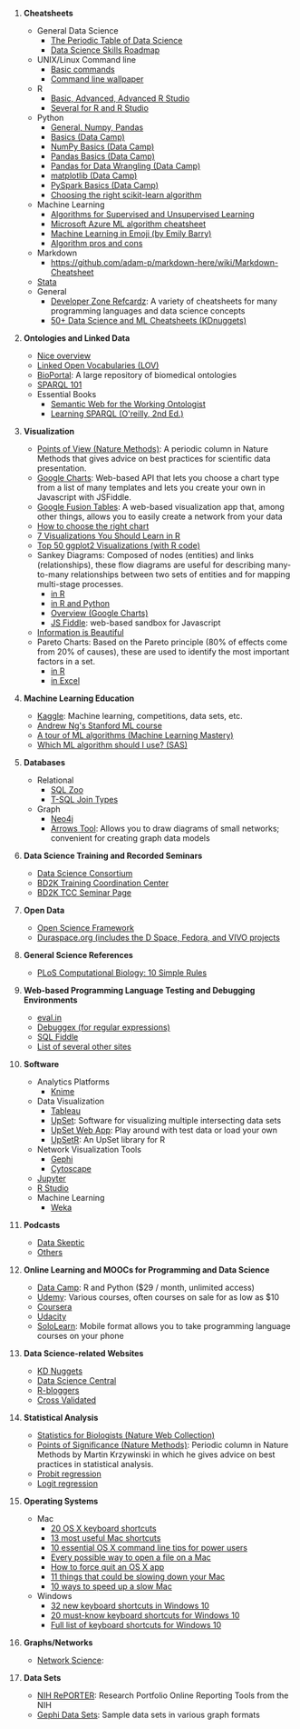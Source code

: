 1.  **Cheatsheets**
	* General Data Science
		* [The Periodic Table of Data Science](https://www.r-bloggers.com/the-periodic-table-of-data-science/)
		* [Data Science Skills Roadmap](http://api.ning.com/files/v2lbj4A*dlMuI7BO2vXgjbXm0e78NLOMco1IbpI9fdUKH9Thb3oxWs8MsgCA7nUTU8rwrROiYonP7csIDFOFN9Oa4MPAaqa6/RoadtoDataScientistGraphic.png)
	* UNIX/Linux Command line
		* [Basic commands](http://learntocodewith.me/command-line/unix-command-cheat-sheet/)
		* [Command line wallpaper](http://osxdaily.com/2010/10/01/command-line-cheat-sheet-background/)
	* R
		* [Basic, Advanced, Advanced R Studio](http://www.datasciencefree.com/cheatsheets.html)
		* [Several for R and R Studio](https://www.rstudio.com/resources/cheatsheets/)
	* Python
		* [General, Numpy, Pandas](http://www.datasciencefree.com/cheatsheets.html)
		* [Basics (Data Camp)](https://s3.amazonaws.com/assets.datacamp.com/blog_assets/PythonForDataScience.pdf)
		* [NumPy Basics (Data Camp)](https://s3.amazonaws.com/assets.datacamp.com/blog_assets/Numpy_Python_Cheat_Sheet.pdf)
		* [Pandas Basics (Data Camp)](https://s3.amazonaws.com/assets.datacamp.com/blog_assets/PandasPythonForDataScience.pdf)
		* [Pandas for Data Wrangling (Data Camp)](https://s3.amazonaws.com/assets.datacamp.com/blog_assets/Python_Pandas_Cheat_Sheet_2.pdf)
		* [matplotlib (Data Camp)](https://s3.amazonaws.com/assets.datacamp.com/blog_assets/Python_Matplotlib_Cheat_Sheet.pdf)
		* [PySpark Basics (Data Camp)](https://s3.amazonaws.com/assets.datacamp.com/blog_assets/PySpark_Cheat_Sheet_Python.pdf)
		* [Choosing the right scikit-learn algorithm](http://scikit-learn.org/stable/tutorial/machine_learning_map/)
	* Machine Learning
		* [Algorithms for Supervised and Unsupervised Learning](http://eferm.com/wp-content/uploads/2011/05/cheat3.pdf)
		* [Microsoft Azure ML algorithm cheatsheet](https://docs.microsoft.com/en-us/azure/machine-learning/machine-learning-algorithm-cheat-sheet)
		* [Machine Learning in Emoji (by Emily Barry)](http://www.emilyinamillion.me/blog/2016/5/30/the-making-of-a-cheatsheet-emoji-edition)
		* [Algorithm pros and cons](http://www.lauradhamilton.com/machine-learning-algorithm-cheat-sheet)
	* Markdown
		* https://github.com/adam-p/markdown-here/wiki/Markdown-Cheatsheet
	* [Stata](http://geocenter.github.io/StataTraining/portfolio/01_resource/)
	* General
		* [Developer Zone Refcardz](https://dzone.com/refcardz): A variety of cheatsheets for many programming languages and data science concepts
		* [50+ Data Science and ML Cheatsheets (KDnuggets)](http://www.kdnuggets.com/2015/07/good-data-science-machine-learning-cheat-sheets.html)

2. **Ontologies and Linked Data**
	* [Nice overview](http://ontology-linked-data.wikispaces.asu.edu/Home)
	* [Linked Open Vocabularies (LOV)](http://lov.okfn.org/dataset/lov/)
	* [BioPortal](http://bioportal.bioontology.org): A large repository of biomedical ontologies
	* [SPARQL 101](http://www.cambridgesemantics.com/semantic-university/sparql-101)
	* Essential Books
		* [Semantic Web for the Working Ontologist](https://www.amazon.com/Semantic-Working-Ontologist-Second-Edition/dp/0123859654/ref=pd_sim_14_4)
		* [Learning SPARQL (O'reilly, 2nd Ed.)](https://www.amazon.com/Learning-SPARQL-Querying-Updating-1-1/dp/1449371434/ref=sr_1_1?s=books&ie=UTF8&qid=1494307081&sr=1-1&keywords=sparql)

3. **Visualization**
	* [Points of View (Nature Methods)](http://mkweb.bcgsc.ca/pointsofview/): A periodic column in Nature Methods that gives advice on best practices for scientific data presentation.
	* [Google Charts](https://jsfiddle.net/je7tktp8/1/): Web-based API that lets you choose a chart type from a list of many templates and lets you create your own in Javascript with JSFiddle.
	* [Google Fusion Tables](https://sites.google.com/site/fusiontablestalks/stories): A web-based visualization app that, among other things, allows you to easily create a network from your data
	* [How to choose the right chart](https://eazybi.com/static/img/blog_page/posts/2016_03_01/chart-selection-diagram.png)
	* [7 Visualizations You Should Learn in R](https://www.r-bloggers.com/7-visualizations-you-should-learn-in-r/)
	* [Top 50 ggplot2 Visualizations (with R code)](http://r-statistics.co/Top50-Ggplot2-Visualizations-MasterList-R-Code.html)
	* Sankey Diagrams: Composed of nodes (entities) and links (relationships), these flow diagrams are useful for describing many-to-many relationships between two sets of entities and for mapping multi-stage processes.   
		* [in R](https://www.r-bloggers.com/creating-custom-sankey-diagrams-using-r/amp/)
		* [in R and Python](https://www.r-bloggers.com/experimenting-with-sankey-diagrams-in-r-and-python/amp/)
		* [Overview (Google Charts)](https://developers.google.com/chart/interactive/docs/gallery/sankey)
		* [JS Fiddle](https://jsfiddle.net/je7tktp8/1/): web-based sandbox for Javascript
	* [Information is Beautiful](http://www.informationisbeautiful.net)
	* Pareto Charts: Based on the Pareto principle (80% of effects come from 20% of causes), these are used to identify the most important factors in a set.
		* [in R](https://www.r-bloggers.com/pareto-charts-in-r/)
		* [in Excel](http://www.excel-easy.com/examples/pareto-chart.html)

4. **Machine Learning Education**
	* [Kaggle](https://www.kaggle.com): Machine learning, competitions, data sets, etc.
	* [Andrew Ng's Stanford ML course](http://cs229.stanford.edu/materials.html)
	* [A tour of ML algorithms (Machine Learning Mastery)](http://machinelearningmastery.com/a-tour-of-machine-learning-algorithms/)
	* [Which ML algorithm should I use? (SAS)](http://blogs.sas.com/content/subconsciousmusings/2017/04/12/machine-learning-algorithm-use/)

5. **Databases**
	* Relational
		* [SQL Zoo](http://sqlzoo.net/wiki/SQL_Tutorial)
		* [T-SQL Join Types](http://stevestedman.com/wp-content/uploads/joinTypeThumbnail1.png)
	* Graph
		* [Neo4j](https://neo4j.com)
		* [Arrows Tool](http://www.apcjones.com/arrows/): Allows you to draw diagrams of small networks; convenient for creating graph data models 
 
6. **Data Science Training and Recorded Seminars**
	* [Data Science Consortium](http://datascienceconsortium.org)
	* [BD2K Training Coordination Center](http://bigdatau.org)
	* [BD2K TCC Seminar Page](http://www.bigdatau.org/data-science-seminars)

8. **Open Data**
	* [Open Science Framework](https://osf.io)
	* [Duraspace.org (includes the D Space, Fedora, and VIVO projects](http://duraspace.org)

9. **General Science References**
	* [PLoS Computational Biology: 10 Simple Rules](http://collections.plos.org/ten-simple-rules)

10. **Web-based Programming Language Testing and Debugging Environments**
	* [eval.in](https://eval.in)
	* [Debuggex (for regular expressions)](https://www.debuggex.com)
	* [SQL Fiddle](http://sqlfiddle.com)
	* [List of several other sites](http://www.hongkiat.com/blog/tools-to-coding-online/)
	
11. **Software**
	* Analytics Platforms
		* [Knime](https://www.knime.org)
	* Data Visualization
		* [Tableau](https://www.tableau.com/)
		* [UpSet](http://caleydo.org/tools/upset/): Software for visualizing multiple intersecting data sets
		* [UpSet Web App](http://vcg.github.io/upset/?dataset=0&duration=1000&orderBy=subsetSize&grouping=groupByIntersectionSize&selection=): Play around with test data or load your own
		* [UpSetR](https://github.com/hms-dbmi/UpSetR/): An UpSet library for R
	* Network Visualization Tools
		* [Gephi](https://gephi.org)
		* [Cytoscape](http://www.cytoscape.org)
	* [Jupyter](http://jupyter.org)
	* [R Studio](https://www.rstudio.com)
	* Machine Learning
		* [Weka](http://www.cs.waikato.ac.nz/~ml/weka/)

12. **Podcasts**
	* [Data Skeptic](https://dataskeptic.com)
	* [Others](https://medium.com/startup-grind/the-10-best-ai-data-science-and-machine-learning-podcasts-d7495cfb127c#.laarpxka9)

13. **Online Learning and MOOCs for Programming and Data Science**
	* [Data Camp](https://www.datacamp.com): R and Python ($29 / month, unlimited access)
	* [Udemy](https://www.udemy.com): Various courses, often courses on sale for as low as $10
	* [Coursera](https://www.coursera.org/browse/data-science) 
	* [Udacity](https://www.udacity.com/courses/data-science)
	* [SoloLearn](https://www.sololearn.com/Courses/): Mobile format allows you to take programming language courses on your phone

14. **Data Science-related Websites**
	* [KD Nuggets](http://www.kdnuggets.com)
	* [Data Science Central](http://www.datasciencecentral.com) 
	* [R-bloggers](https://www.r-bloggers.com) 
	* [Cross Validated](http://stats.stackexchange.com) 

15. **Statistical Analysis**
	* [Statistics for Biologists (Nature Web Collection)](https://www.nature.com/collections/qghhqm/pointsofsignificance)
	* [Points of Significance (Nature Methods)](http://mkweb.bcgsc.ca/pointsofsignificance/): Periodic column in Nature Methods by Martin Krzywinski in which he gives advice on best practices in statistical analysis.
	* [Probit regression](http://www.ats.ucla.edu/stat/r/dae/probit.htm)
	* [Logit regression](http://www.ats.ucla.edu/stat/r/dae/logit.htm)
	
16. **Operating Systems**
	* Mac
		* [20 OS X keyboard shortcuts](http://bgr.com/2016/02/14/secret-os-x-keyboard-shortcuts/)
		* [13 most useful Mac shortcuts](http://www.businessinsider.com/useful-apple-mac-keyboard-shortcuts-os-x2016-1)
		* [10 essential OS X command line tips for power users](http://www.itworld.com/article/3029204/macs/10-essential-os-x-command-line-tips-for-power-users.html?amp&amp&amp&amp&amp&idg_eid=1c421af490830136e8a49f1fe94cdc2c&token=%23tk.ITWNLE_nlt_itworld_today_2016-02-03)
		* [Every possible way to open a file on a Mac](http://www.mackungfu.org/every-possible-way-to-open-a-file-on-mac-os-x)
		* [How to force quit an OS X app](https://www.macobserver.com/tmo/article/frozen-how-to-force-quit-an-os-x-app-showing-a-spinning-beachball-of-death)
		* [11 things that could be slowing down your Mac](http://www.businessinsider.com/slow-mac-2015-10)
		* [10 ways to speed up a slow Mac](https://www.howtogeek.com/228180/10-quick-ways-to-speed-up-a-slow-mac/)
	* Windows
		* [32 new keyboard shortcuts in Windows 10](https://www.howtogeek.com/198122/32-new-keyboard-shortcuts-in-the-windows-10-technical-preview/)
		* [20 must-know keyboard shortcuts for Windows 10](http://www.pcworld.com/article/2975931/windows/20-must-know-keyboard-shortcuts-for-windows-10.html)
		* [Full list of keyboard shortcuts for Windows 10](https://www.onmsft.com/news/heres-full-list-keyboard-shortcuts-windows-10)

17. **Graphs/Networks**
	* [Network Science](http://barabasi.com/book/network-science): 

18. **Data Sets**
	* [NIH RePORTER](https://projectreporter.nih.gov/reporter.cfm): Research Portfolio Online Reporting Tools from the NIH
	* [Gephi Data Sets](https://github.com/gephi/gephi/wiki/Datasets): Sample data sets in various graph formats